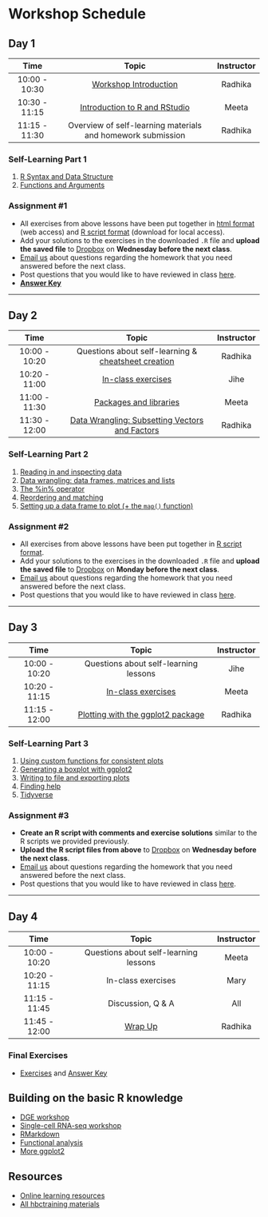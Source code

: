# Workshop Schedule

## Day 1

| Time            |  Topic  | Instructor |
|:------------------------:|:------------------------------------------------:|:--------:|
| 10:00 - 10:30 | [Workshop Introduction](../lectures/Intro_to_workshop_online.pdf) | Radhika |
| 10:30 - 11:15 | [Introduction to R and RStudio](../lessons/01_introR-R-and-RStudio.md) | Meeta |
| 11:15 - 11:30 | Overview of self-learning materials and homework submission |  Radhika |

### Self-Learning Part 1
1. [R Syntax and Data Structure](https://hbctraining.github.io/Intro-to-R-flipped/lessons/02_introR-syntax-and-data-structures.html)
1. [Functions and Arguments](../lessons/03_introR-functions-and-arguments.md)

### Assignment #1
* All exercises from above lessons have been put together in [html format](../homework/day1_hw_exercises.md) (web access) and [R script format](../homework/day1_hw_exercises.R) (download for local access).
* Add your solutions to the exercises in the downloaded `.R` file and **upload the saved file** to [Dropbox](https://www.dropbox.com/request/fu2sxxovlihR2WMxoNJP) on **Wednesday before the next class**.
* [Email us](mailto:hbctraining@hsph.harvard.edu) about questions regarding the homework that you need answered before the next class.
* Post questions that you would like to have reviewed in class [here](https://PollEv.com/hbctraining945).
* **[Answer Key](../homework/day1_hw_answer-key.R)**

---

## Day 2

| Time            |  Topic  | Instructor |
|:------------------------:|:------------------------------------------------:|:--------:|
| 10:00 - 10:20 | Questions about self-learning & [cheatsheet creation](https://docs.google.com/spreadsheets/d/18XCZ7mSCHm1JUZ6rRwRAD5c1-Fm773oONianSeMcQkg/edit#gid=0) | Radhika |
| 10:20 - 11:00 | [In-class exercises](../activities/Day2_activities.md) | Jihe |
| 11:00 - 11:30 | [Packages and libraries](../lessons/04_introR_packages.md) | Meeta |
| 11:30 - 12:00 | [Data Wrangling: Subsetting Vectors and Factors](../lessons/05_introR-data-wrangling.md) | Radhika |

### Self-Learning Part 2
1. [Reading in and inspecting data](../lessons/06_reading_and_data_inspection.md)
1. [Data wrangling: data frames, matrices and lists](../lessons/07_introR-data-wrangling2.md)
1. [The %in% operator](../lessons/08_identifying-matching-elements.md)
1. [Reordering and matching](../lessons/09_reordering-to-match-datasets.md)
1. [Setting up a data frame to plot (+ the `map()` function)](../lessons/10_setting_up_to_plot.md)

### Assignment #2
* All exercises from above lessons have been put together in [R script format](../homework/day2_hw_exercises.R).
* Add your solutions to the exercises in the downloaded `.R` file and **upload the saved file** to [Dropbox](https://www.dropbox.com/request/ozN5bDDPYhrFgDkN9jJn) on **Monday before the next class**.
* [Email us](mailto:hbctraining@hsph.harvard.edu)  about questions regarding the homework that you need answered before the next class.
* Post questions that you would like to have reviewed in class [here](https://PollEv.com/hbctraining945).

---

## Day 3

| Time            |  Topic  | Instructor |
|:------------------------:|:------------------------------------------------:|:--------:|
| 10:00 - 10:20 | Questions about self-learning lessons | Jihe |
| 10:20 - 11:15 | [In-class exercises](../activities/Day3_activities.md) | Meeta  |
| 11:15 - 12:00 | [Plotting with the ggplot2 package](../lessons/11_ggplot2.md) | Radhika |

### Self-Learning Part 3
1. [Using custom functions for consistent plots](../lessons/11b_Custom_Functions_ggplot2.md)
1. [Generating a boxplot with ggplot2](../lessons/12_boxplot_exercise.md)
1. [Writing to file and exporting plots](../lessons/13_exporting_data_and_plots.md)
1. [Finding help](../lessons/14_finding_help.md)
1. [Tidyverse](https://hbctraining.github.io/Training-modules/Tidyverse_ggplot2/lessons/intro_tidyverse.html)

### Assignment #3
* **Create an R script with comments and exercise solutions** similar to the R scripts we provided previously.
* **Upload the R script files from above** to [Dropbox](https://www.dropbox.com/request/zrl94pV9RdEubnLE3IUF) on **Wednesday before the next class**.
* [Email us](mailto:hbctraining@hsph.harvard.edu)  about questions regarding the homework that you need answered before the next class.
* Post questions that you would like to have reviewed in class [here](https://PollEv.com/hbctraining945).

---

## Day 4

| Time            |  Topic  | Instructor |
|:------------------------:|:------------------------------------------------:|:--------:|
| 10:00 - 10:20 | Questions about self-learning lessons | Meeta |
| 10:20 - 11:15 | In-class exercises | Mary |
| 11:15 - 11:45 | Discussion, Q & A | All |
| 11:45 - 12:00 | [Wrap Up](../lectures/R_nanocourse_wrapup_online.pdf) | Radhika |

### Final Exercises
* [Exercises](https://hbctraining.github.io/Intro-to-R/homework/Intro_to_R_hw.html) and [Answer Key](https://hbctraining.github.io/Intro-to-R/homework/Intro_to_R_key.html)

## Building on the basic R knowledge
* [DGE workshop](https://hbctraining.github.io/DGE_workshop_salmon/)
* [Single-cell RNA-seq workshop](https://hbctraining.github.io/scRNA-seq/)
* [RMarkdown](https://hbctraining.github.io/Training-modules/Rmarkdown/)
* [Functional analysis](https://hbctraining.github.io/Training-modules/DGE-functional-analysis/)
* [More ggplot2](https://hbctraining.github.io/Training-modules/Tidyverse_ggplot2/lessons/ggplot2.html)

## Resources
* [Online learning resources](https://hbctraining.github.io/bioinformatics_online/lists/online_trainings.html)
* [All hbctraining materials](https://hbctraining.github.io/main)
